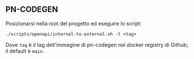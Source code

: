 ## PN-CODEGEN

Posizionarsi nella root del progetto ed eseguire lo script:

`./scripts/openapi/internal-to-external.sh -t <tag>`

Dove `tag` è il tag dell'immagine di pn-codegen nel docker registry di Github; il default è `main`.